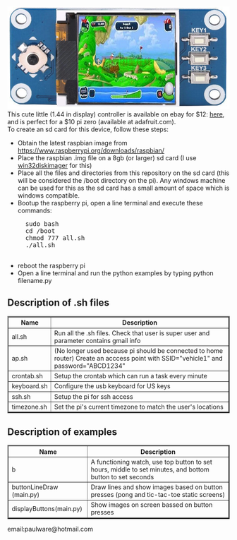 <img src="piController.jpg"><br>
This cute little (1.44 in display) controller is available on ebay for $12: <a href="https://www.ebay.com/itm/1-44inch-LCD-Display-HAT-SPI-for-Raspberry-Pi-2B-3B-Zero-Zero-W-ST7735S-Driver/153197894200?_trkparms=aid%3D555018%26algo%3DPL.SIM%26ao%3D1%26asc%3D20131003132420%26meid%3D7442a26741e84797b6a7974ce7759da1%26pid%3D100005%26rk%3D3%26rkt%3D12%26sd%3D152882960316%26itm%3D153197894200&_trksid=p2047675.c100005.m1851">here</a>, and is perfect for a $10 pi zero (available at adafruit.com).  
 To create an sd card for this device, follow these steps: 

  <ul>
  <li>Obtain the latest raspbian image from <a href="https://www.raspberrypi.org/downloads/raspbian/">https://www.raspberrypi.org/downloads/raspbian/</a></li>
  <li>Place the raspbian .img file on a 8gb (or larger) sd card (I use <a href="https://sourceforge.net/projects/win32diskimager/files/latest/download">win32diskimager</a> for this)</li>
  <li>Place all the files and directories from this repository on the sd card (this will be considered the /boot directory on the pi).  Any windows machine can be used for this as the sd card has a small amount of space which is windows compatible.</li>
  <li>Bootup the raspberry pi, open a line terminal and execute these commands:
  
  <pre>
  sudo bash
  cd /boot
  chmod 777 all.sh
  ./all.sh
  </pre>
  
  </li>
  <li>reboot the raspberry pi</li>
  <li>Open a line terminal and run the python examples by typing python filename.py</li>
  </ul>
<p>
<h2>Description of .sh files</h2>
<table border="2px">
<tr><th>Name</th><th>Description</th></tr>
<tr><td>all.sh</td><td>Run all the .sh files.  Check that user is super user and parameter contains gmail info</td></tr>
<tr><td>ap.sh</td><td>(No longer used because pi should be connected to home router) Create an acccess point with SSID="vehicle1" and password="ABCD1234"</td></tr>
<tr><td>crontab.sh</td><td>Setup the crontab which can run a task every minute</td></tr>
<tr><td>keyboard.sh</td><td>Configure the usb keyboard for US keys</td></tr>
<tr><td>ssh.sh</td><td>Setup the pi for ssh access</td></tr>
<tr><td>timezone.sh</td><td>Set the pi's current timezone to match the user's locations</td></tr>
</table>  
<p>
<h2>Description of examples</h2>
<table border="2px">
<tr><th>Name</th><th>Description</th></tr>
<tr><td>b</td><td>A functioning watch, use top button to set hours, middle to set minutes, and bottom button to set seconds</td></tr>
<tr><td>buttonLineDraw (main.py)</td><td>Draw lines and show images based on button presses (pong and tic-tac-toe static screens)</td></tr>
<tr><td>displayButtons(main.py)</td><td>Show images on screen bassed on button presses</td></tr>
</table> 
email:paulware@hotmail.com  